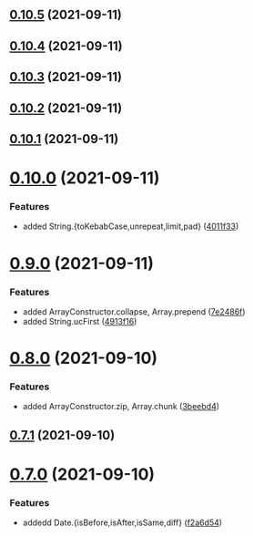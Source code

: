 ## [0.10.5](https://github.com/GiovanniCardamone/polyfull/compare/v0.10.4...v0.10.5) (2021-09-11)



## [0.10.4](https://github.com/GiovanniCardamone/polyfull/compare/v0.10.3...v0.10.4) (2021-09-11)



## [0.10.3](https://github.com/GiovanniCardamone/polyfull/compare/v0.10.2...v0.10.3) (2021-09-11)



## [0.10.2](https://github.com/GiovanniCardamone/polyfull/compare/v0.10.1...v0.10.2) (2021-09-11)



## [0.10.1](https://github.com/GiovanniCardamone/polyfull/compare/v0.10.0...v0.10.1) (2021-09-11)



# [0.10.0](https://github.com/GiovanniCardamone/polyfull/compare/v0.9.0...v0.10.0) (2021-09-11)


### Features

* added String.{toKebabCase,unrepeat,limit,pad} ([4011f33](https://github.com/GiovanniCardamone/polyfull/commit/4011f335e84ede8b61b4edd9d8e93bec49781043))



# [0.9.0](https://github.com/GiovanniCardamone/polyfull/compare/v0.8.0...v0.9.0) (2021-09-11)


### Features

* added ArrayConstructor.collapse, Array.prepend ([7e2486f](https://github.com/GiovanniCardamone/polyfull/commit/7e2486fe055f3319da410ad997be58a9c5a7d8db))
* added String.ucFirst ([4913f16](https://github.com/GiovanniCardamone/polyfull/commit/4913f1603e256331e532c721a30df6cc43748fe9))



# [0.8.0](https://github.com/GiovanniCardamone/polyfull/compare/v0.7.1...v0.8.0) (2021-09-10)


### Features

* added ArrayConstructor.zip, Array.chunk ([3beebd4](https://github.com/GiovanniCardamone/polyfull/commit/3beebd44407c07f1a5ea97892c4253775e19b56d))



## [0.7.1](https://github.com/GiovanniCardamone/polyfull/compare/v0.7.0...v0.7.1) (2021-09-10)



# [0.7.0](https://github.com/GiovanniCardamone/polyfull/compare/v0.6.1...v0.7.0) (2021-09-10)


### Features

* addedd Date.{isBefore,isAfter,isSame,diff} ([f2a6d54](https://github.com/GiovanniCardamone/polyfull/commit/f2a6d5437e4974b3ee4b8e2d921753d65bda2089))




